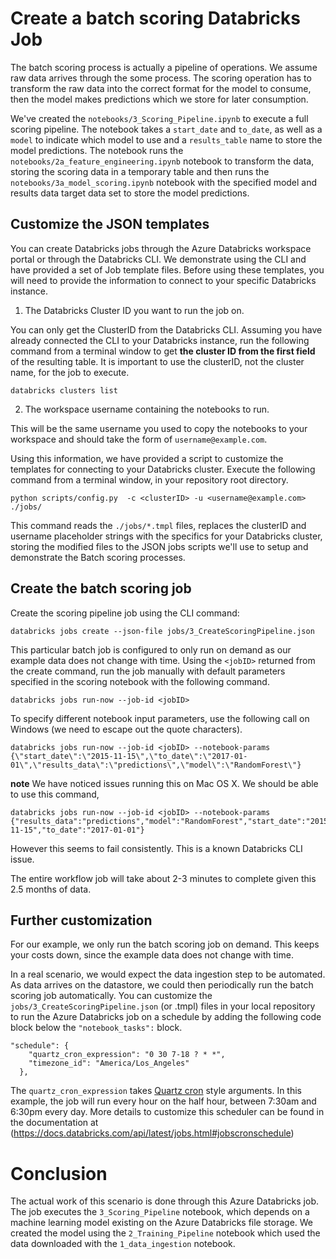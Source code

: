# Create a batch scoring Databricks Job

The batch scoring process is actually a pipeline of operations. We assume raw data arrives through the some process. The scoring operation has to transform the raw data into the correct format for the model to consume, then the model makes predictions which we store for later consumption. 

We've created the `notebooks/3_Scoring_Pipeline.ipynb` to execute a full scoring pipeline. The notebook takes a `start_date` and `to_date`, as well as a `model` to indicate which model to use and a `results_table` name to store the model predictions. The notebook runs the `notebooks/2a_feature_engineering.ipynb` notebook to transform the data, storing the scoring data in a temporary table and then runs the `notebooks/3a_model_scoring.ipynb` notebook with the specified model and results data target data set to store the model predictions. 

## Customize the JSON templates

You can create Databricks jobs through the Azure Databricks workspace portal or through the Databricks CLI. We demonstrate using the CLI and have provided a set of Job template files. Before using these templates, you will need to provide the information to connect to your specific Databricks instance. 

1. The Databricks Cluster ID you want to run the job on.

You can only get the ClusterID from the Databricks CLI. Assuming you have already connected the CLI to your Databricks instance, run the following command from a terminal window to get **the cluster ID from the first field** of the resulting table. It is important to use the clusterID, not the cluster name, for the job to execute.

```
databricks clusters list
```

2. The workspace username containing the notebooks to run.

This will be the same username you used to copy the notebooks to your workspace and should take the form of `username@example.com`.

Using this information, we have provided a script to customize the templates for connecting to your Databricks cluster. Execute the following command from a terminal window, in your repository root directory.

```
python scripts/config.py  -c <clusterID> -u <username@example.com> ./jobs/
```

This command reads the `./jobs/*.tmpl` files, replaces the clusterID and username placeholder strings with the specifics for your Databricks cluster, storing the modified files to the JSON jobs scripts we'll use to setup and demonstrate the Batch scoring processes.


## Create the batch scoring job

Create the scoring pipeline job using the CLI command:

`databricks jobs create --json-file jobs/3_CreateScoringPipeline.json`

This particular batch job is configured to only run on demand as our example data does not change with time. Using the `<jobID>` returned from the create command, run the job manually with default parameters specified in the scoring notebook with the following command.

`databricks jobs run-now --job-id <jobID>`

To specify different notebook input parameters, use the following call on Windows (we need to escape out the quote characters).
```
databricks jobs run-now --job-id <jobID> --notebook-params {\"start_date\":\"2015-11-15\",\"to_date\":\"2017-01-01\",\"results_data\":\"predictions\",\"model\":\"RandomForest\"}
```

**note** We have noticed issues running this on Mac OS X. We should be able to use this command, 
```
databricks jobs run-now --job-id <jobID> --notebook-params {"results_data":"predictions","model":"RandomForest","start_date":"2015-11-15","to_date":"2017-01-01"}
```
However this seems to fail consistently. This is a known Databricks CLI issue. 

The entire workflow job will take about 2-3 minutes to complete given this 2.5 months of data.

## Further customization

For our example, we only run the batch scoring job on demand. This keeps your costs down, since the example data does not change with time. 

In a real scenario, we would expect the data ingestion step to be automated. As data arrives on the datastore, we could then periodically run the batch scoring job automatically. You can customize the `jobs/3_CreateScoringPipeline.json` (or .tmpl) files in your local repository to run the Azure Databricks job on a schedule by adding the following code block below the `"notebook_tasks":` block.

```
"schedule": {
    "quartz_cron_expression": "0 30 7-18 ? * *",
    "timezone_id": "America/Los_Angeles"
  },
```

The `quartz_cron_expression` takes [Quartz cron](http://www.quartz-scheduler.org/documentation/quartz-2.1.x/tutorials/tutorial-lesson-06.html) style arguments. In this example, the job will run every hour on the half hour, between 7:30am and 6:30pm every day. More details to customize this scheduler can be found in the documentation at (https://docs.databricks.com/api/latest/jobs.html#jobscronschedule)

# Conclusion

The actual work of this scenario is done through this Azure Databricks job. The job executes the `3_Scoring_Pipeline` notebook, which depends on a machine learning model existing on the Azure Databricks file storage. We created the model using the `2_Training_Pipeline` notebook which used the data downloaded with the `1_data_ingestion` notebook.
